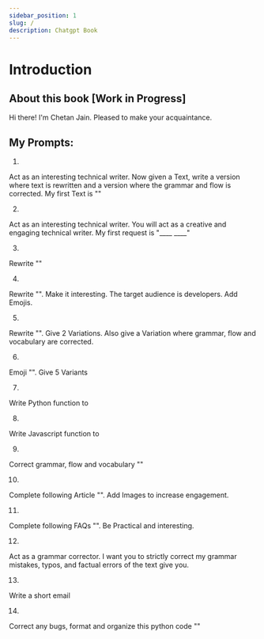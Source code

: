 ```yaml
---
sidebar_position: 1
slug: /
description: Chatgpt Book
---
```


# Introduction 

## About this book [Work in Progress]

Hi there! I'm Chetan Jain. Pleased to make your acquaintance. 


## My Prompts: 

1. 
Act as an interesting technical writer. Now given a Text, write a version where text is rewritten and a version where the grammar and flow is corrected. My first Text is ""

2. 
Act as an interesting technical writer. You will act as a creative and engaging technical writer. My first request is "____ ____"

3. 
Rewrite ""

4. 
Rewrite "". Make it interesting. The target audience is developers. Add Emojis.

5. 
Rewrite "". Give 2 Variations. Also give a Variation where grammar, flow and vocabulary are corrected.

6. 
Emoji "". Give 5 Variants 

7. 
Write Python function to 

8. 
Write Javascript function to 

9.
Correct grammar, flow and vocabulary ""

10. 
Complete following Article "". Add Images to increase engagement.

11. 
Complete following FAQs "". Be Practical and interesting. 

12. 
Act as a grammar corrector. I want you to strictly correct my grammar mistakes, typos, and factual errors of the text  give you.

13. 
Write a short email 

14. 
Correct any bugs, format and organize this python code "" 

<!-- 
Email Finding

git clone https://github.com/timhuang1018/AlgorithmExercies temp-repo
cd temp-repo
git log
<t8522192@gmail.com>
cd ..
rm -rf temp-repo

 -->
<!-- 

Tech Writer
Act as a tech writer. You will act as a creative and engaging technical writer. My first request is "____ ____"

Act as a Writer. Now given a Text, write a version where text is rewritten and a version where the grammar and flow is corrected. My first Text is "Om Startup Framework helps you that makes it easier to create production ready web applications using Next.js and Django.

It’s a battery packed framework that implements following feautres to help you take your Idea concept to launch in a matter of days, saving developers mpnth of development Time."
-->